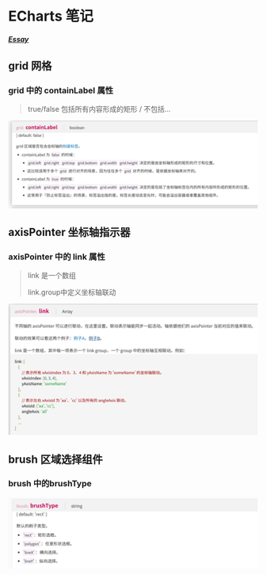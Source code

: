 # ECharts 笔记

##### [Essay](https://dixinl.github.io/Essay/)

## grid 网格

### grid 中的 containLabel 属性

>   true/false 包括所有内容形成的矩形 / 不包括...

![1565144363693](images/1565144363693.png)

## axisPointer 坐标轴指示器

### axisPointer 中的 link 属性

>   link 是一个数组
>
>   link.group中定义坐标轴联动

![1565145904430](images/1565145904430.png)

## brush 区域选择组件

### brush 中的brushType

![1565151321734](images/1565151321734.png)